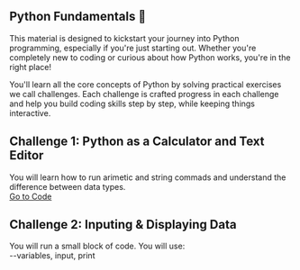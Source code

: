 ## Python Fundamentals 🚀

This material is designed to kickstart your journey into Python programming, especially if you're just starting out. Whether you're completely new to coding or curious about how Python works, you're in the right place!

You'll learn all the core concepts of Python by solving practical exercises we call challenges. Each challenge is crafted progress in each challenge and help you build coding skills step by step, while keeping things interactive.

## Challenge 1: Python as a Calculator and Text Editor
You will learn how to run arimetic and string commads and understand the difference between data types.  
[Go to Code]([path/to/your/file.ext](https://github.com/tinyazure/python_basics/blob/main/Challenge%201_%20Create%20a%20Patient%20Report.ipynb))
## Challenge 2: Inputing & Displaying Data
You will run a small block of code. You will use:    
--variables, input, print
